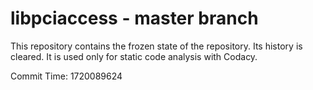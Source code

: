 # libpciaccess - master branch

This repository contains the frozen state of the repository.
Its history is cleared. It is used only for static code
analysis with Codacy.

Commit Time: 1720089624